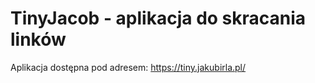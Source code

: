 # TinyJacob - aplikacja do skracania linków

Aplikacja dostępna pod adresem: https://tiny.jakubirla.pl/
